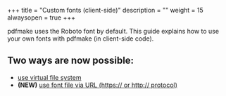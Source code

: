 +++
title = "Custom fonts (client-side)"
description = ""
weight = 15
alwaysopen = true
+++

pdfmake uses the Roboto font by default. This guide explains how to use your own fonts with pdfmake (in client-side code).

## Two ways are now possible:
* [use virtual file system](/docs/0.3/fonts/custom-fonts-client-side/vfs/)
* **(NEW)** [use font file via URL (https:// or http:// protocol)](/docs/0.3/fonts/custom-fonts-client-side/url/)
